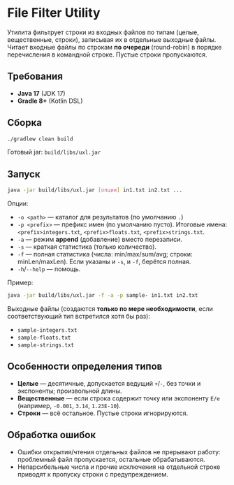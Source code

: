 # File Filter Utility

Утилита фильтрует строки из входных файлов по типам (целые, вещественные, строки),
записывая их в отдельные выходные файлы. Читает входные файлы по строкам **по очереди** (round-robin)
в порядке перечисления в командной строке. Пустые строки пропускаются.

## Требования
- **Java 17** (JDK 17)
- **Gradle 8+** (Kotlin DSL)

## Сборка
```bash
./gradlew clean build
```
Готовый jar: `build/libs/uxl.jar`

## Запуск
```bash
java -jar build/libs/uxl.jar [опции] in1.txt in2.txt ...
```

Опции:
- `-o <path>` — каталог для результатов (по умолчанию `.`)
- `-p <prefix>` — префикс имен (по умолчанию пусто). Итоговые имена: `<prefix>integers.txt`, `<prefix>floats.txt`, `<prefix>strings.txt`.
- `-a` — режим **append** (добавление) вместо перезаписи.
- `-s` — краткая статистика (только количество).
- `-f` — полная статистика (числа: min/max/sum/avg; строки: minLen/maxLen). Если указаны и `-s`, и `-f`, берётся полная.
- `-h`/`--help` — помощь.

Пример:
```bash
java -jar build/libs/uxl.jar -f -a -p sample- in1.txt in2.txt
```
Выходные файлы (создаются **только по мере необходимости**, если соответствующий тип встретился хотя бы раз):
- `sample-integers.txt`
- `sample-floats.txt`
- `sample-strings.txt`

## Особенности определения типов
- **Целые** — десятичные, допускается ведущий `+`/`-`, без точки и экспоненты; произвольной длины.
- **Вещественные** — если строка содержит точку или экспоненту `E/e` (например, `-0.001`, `3.14`, `1.23E-10`).
- **Строки** — всё остальное. Пустые строки игнорируются.

## Обработка ошибок
- Ошибки открытия/чтения отдельных файлов не прерывают работу: проблемный файл пропускается, остальные обрабатываются.
- Непарсибельные числа и прочие исключения на отдельной строке приводят к пропуску строки с предупреждением.
